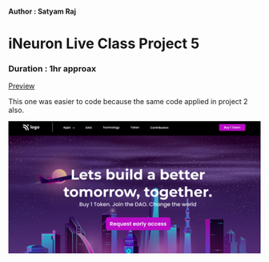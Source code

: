 #### Author : Satyam Raj

# iNeuron Live Class Project 5

### Duration : 1hr approax
[Preview](https://blacktiles.github.io/LIVE-CLASS-PROJECT-05/)

This one was easier to code because the same code applied in project 2 also.

![Image Preview](thumbnail.png)